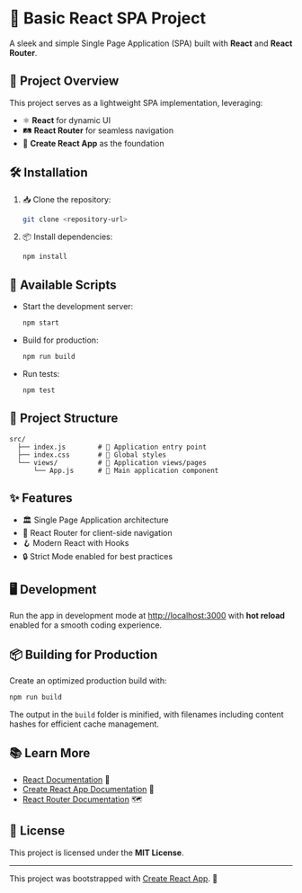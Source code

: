 
# 🌟 Basic React SPA Project

A sleek and simple Single Page Application (SPA) built with **React** and **React Router**.

## 📖 Project Overview

This project serves as a lightweight SPA implementation, leveraging:
- ⚛️ **React** for dynamic UI
- 🛤️ **React Router** for seamless navigation
- 🚀 **Create React App** as the foundation

## 🛠️ Installation

1. 📥 Clone the repository:
   ```bash
   git clone <repository-url>
   ```
2. 📦 Install dependencies:
   ```bash
   npm install
   ```

## 🚀 Available Scripts

- Start the development server:
  ```bash
  npm start
  ```
- Build for production:
  ```bash
  npm run build
  ```
- Run tests:
  ```bash
  npm test
  ```

## 📂 Project Structure

```
src/
  ├── index.js        # 🏁 Application entry point
  ├── index.css       # 🎨 Global styles
  └── views/          # 📄 Application views/pages
      └── App.js      # 🧩 Main application component
```

## ✨ Features

- 🏛️ Single Page Application architecture
- 🧭 React Router for client-side navigation
- 🪝 Modern React with Hooks
- 🔒 Strict Mode enabled for best practices

## 🖥️ Development

Run the app in development mode at [http://localhost:3000](http://localhost:3000) with **hot reload** enabled for a smooth coding experience.

## 📦 Building for Production

Create an optimized production build with:
```bash
npm run build
```
The output in the `build` folder is minified, with filenames including content hashes for efficient cache management.

## 📚 Learn More

- [React Documentation](https://reactjs.org/) 📖
- [Create React App Documentation](https://facebook.github.io/create-react-app/docs/getting-started) 📝
- [React Router Documentation](https://reactrouter.com/) 🗺️

## 📜 License

This project is licensed under the **MIT License**.

---

This project was bootstrapped with [Create React App](https://github.com/facebook/create-react-app). 🚀
